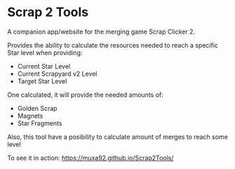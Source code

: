 # Scrap 2 Tools

A companion app/website for the merging game Scrap Clicker 2.

Provides the ability to calculate the resources needed to reach a specific Star level when providing:
* Current Star Level
* Current Scrapyard v2 Level
* Target Star Level

One calculated, it will provide the needed amounts of:
* Golden Scrap
* Magnets
* Star Fragments

Also, this tool have a posibility to calculate amount of merges to reach some level 

To see it in action: https://muxa92.github.io/Scrap2Tools/
